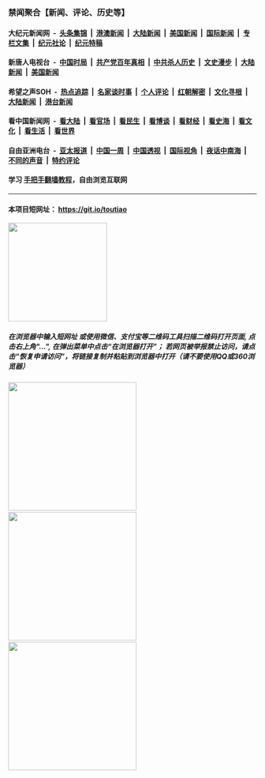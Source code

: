 ### 禁闻聚合【新闻、评论、历史等】

#### 大纪元新闻网 &nbsp;-&nbsp; [头条集锦](indexes/E头条集锦.md?t=02071944) &nbsp;|&nbsp; [港澳新闻](indexes/E港澳新闻.md?t=02071944)  &nbsp;|&nbsp; [大陆新闻](indexes/E大陆新闻.md?t=02071944) &nbsp;|&nbsp; [美国新闻](indexes/E美国新闻.md?t=02071944) &nbsp;|&nbsp; [国际新闻](indexes/E国际新闻.md?t=02071944) &nbsp;|&nbsp; [专栏文集](indexes/E专栏文集.md?t=02071944) &nbsp;|&nbsp; [纪元社论](indexes/E纪元社论.md?t=02071944) &nbsp;|&nbsp; [纪元特稿](indexes/E纪元特稿.md?t=02071944) 

#### 新唐人电视台 &nbsp;-&nbsp; [中国时局](indexes/N中国时局.md?t=02071944) &nbsp;|&nbsp; [共产党百年真相](indexes/N共产党百年真相.md?t=02071944) &nbsp;|&nbsp; [中共杀人历史](indexes/N中共杀人历史.md?t=02071944) &nbsp;|&nbsp; [文史漫步](indexes/N文史漫步.md?t=02071944) &nbsp;|&nbsp; [大陆新闻](indexes/N大陆新闻.md?t=02071944) &nbsp;|&nbsp; [美国新闻](indexes/N美国新闻.md?t=02071944)

#### 希望之声SOH &nbsp;-&nbsp; [热点追踪](indexes/H热点追踪.md?t=02071944) &nbsp;|&nbsp; [名家谈时事](indexes/H名家谈时事.md?t=02071944) &nbsp;|&nbsp; [个人评论](indexes/H个人评论.md?t=02071944)  &nbsp;|&nbsp; [红朝解密](indexes/H红朝解密.md?t=02071944) &nbsp;|&nbsp; [文化寻根](indexes/H文化寻根.md?t=02071944) &nbsp;|&nbsp; [大陆新闻](indexes/H大陆新闻.md?t=02071944) &nbsp;|&nbsp; [港台新闻](indexes/H港台新闻.md?t=02071944)

#### 看中国新闻网 &nbsp;-&nbsp; [看大陆](indexes/S看大陆.md?t=02071944) &nbsp;|&nbsp; [看官场](indexes/S看官场.md?t=02071944) &nbsp;|&nbsp; [看民生](indexes/S看民生.md?t=02071944)  &nbsp;|&nbsp; [看博谈](indexes/S看博谈.md?t=02071944) &nbsp;|&nbsp; [看财经](indexes/S看财经.md?t=02071944) &nbsp;|&nbsp; [看史海](indexes/S看史海.md?t=02071944) &nbsp;|&nbsp; [看文化](indexes/S看文化.md?t=02071944) &nbsp;|&nbsp; [看生活](indexes/S看生活.md?t=02071944) &nbsp;|&nbsp; [看世界](indexes/S看世界.md?t=02071944)

#### 自由亚洲电台 &nbsp;-&nbsp; [亚太报道](indexes/R亚太报道.md?t=02071944) &nbsp;|&nbsp; [中国一周](indexes/R中国一周.md?t=02071944) &nbsp;|&nbsp; [中国透视](indexes/R中国透视.md?t=02071944)  &nbsp;|&nbsp; [国际视角](indexes/R国际视角.md?t=02071944) &nbsp;|&nbsp; [夜话中南海](indexes/R夜话中南海.md?t=02071944) &nbsp;|&nbsp; [不同的声音](indexes/R不同的声音.md?t=02071944) &nbsp;|&nbsp; [特约评论](indexes/R特约评论.md?t=02071944)

#### 学习 [手把手翻墙教程](https://github.com/gfw-breaker/guides/wiki)，自由浏览互联网

----

#### 本项目短网址： https://git.io/toutiao
<img src="https://raw.githubusercontent.com/gfw-breaker/banned-news/master/scripts/img/qr.png" width="200px"/>  

##### 在浏览器中输入短网址 或使用微信、支付宝等二维码工具扫描二维码打开页面, 点击右上角"...", 在弹出菜单中点击“在浏览器打开”； 若网页被举报禁止访问，请点击“恢复申请访问”，将链接复制并粘贴到浏览器中打开（请不要使用QQ或360浏览器）

<img src="https://raw.githubusercontent.com/gfw-breaker/banned-news/master/scripts/img/1.png" width="260px"/> &nbsp; <img src="https://raw.githubusercontent.com/gfw-breaker/banned-news/master/scripts/img/2.png" width="260px"/> &nbsp; <img src="https://raw.githubusercontent.com/gfw-breaker/banned-news/master/scripts/img/3.png" width="260px"/>
